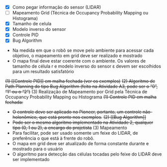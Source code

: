 
- [x] Como pegar informação do sensor (LIDAR)
- [ ] Mapeamento Grid (Técnica de Occupancy Probability Mapping ou Histograma)
- [x] Tamanho de celula
- [x] Modelo inverso do sensor
- [x] Controle PID
- [x] Bug Algorithm

- Na medida em que o robô se move pelo ambiente para acessar
cada objetivo, o mapeamento em grid deve ser realizado e mostrado
- O mapa final deve estar coerente com o ambiente. Os valores de
tamanho de célula r e modelo inverso do sensor ε devem ser
escolhidos para um resultado satisfatório

~~(1) [[Controle PID]] em malha fechada (ver os exemplos)~~
~~(2) Algoritmo de Path Planning do tipo Bug Algorithm (feito na Atividade A3, pode ser o “0”, “1” ou o “2”)~~
(3) Realização de Mapeamento por Grid pela Técnica de Occupancy Probability Mapping ou Histograma
~~(1) Controle PID em malha fechada:~~
- ~~O controle deve ser aplicado no Pioneer, portanto, um controle não-holonômico, que está pronto nos exemplos.~~
~~(2) [[Bug Algorithm]]~~
- ~~Pode ser o mesmo algoritmo implementado na Atividade 2, qualquer tipo (0, 1 ou 2), a encargo do projetista~~
(3) Mapeamento
- Para facilitar, pode ser usado somente um feixe do LIDAR, de preferência o que está à frente do robô.
- O mapa em grid deve ser atualizado de forma constante durante e mostrado para o usuário
- O algoritmo para detecção das células tocadas pelo feixe do LIDAR deve ser implementado